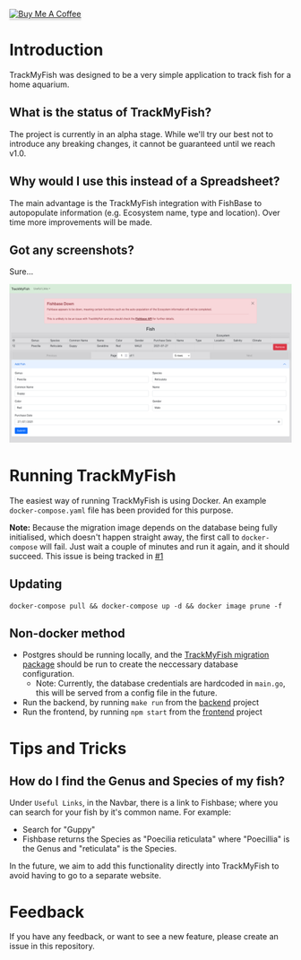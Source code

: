 <a href="https://www.buymeacoffee.com/simondrake" target="_blank"><img src="https://www.buymeacoffee.com/assets/img/custom_images/orange_img.png" alt="Buy Me A Coffee" style="height: 41px !important;width: 174px !important;box-shadow: 0px 3px 2px 0px rgba(190, 190, 190, 0.5) !important;-webkit-box-shadow: 0px 3px 2px 0px rgba(190, 190, 190, 0.5) !important;" ></a>

# Introduction

TrackMyFish was designed to be a very simple application to track fish for a home aquarium.

## What is the status of TrackMyFish?

The project is currently in an alpha stage. While we'll try our best not to introduce any breaking changes, it cannot be guaranteed until we reach v1.0.

## Why would I use this instead of a Spreadsheet?

The main advantage is the TrackMyFish integration with FishBase to autopopulate information (e.g. Ecosystem name, type and location). Over time more improvements will be made.

## Got any screenshots?

Sure...

![screenshot one](/assets/images/screenshots/trackmyfish1.png)

# Running TrackMyFish

The easiest way of running TrackMyFish is using Docker. An example `docker-compose.yaml` file has been provided for this purpose.

**Note:** Because the migration image depends on the database being fully initialised, which doesn't happen straight away, the first call to `docker-compose` will fail. Just wait a couple of minutes and run it again, and it should succeed. This issue is being tracked in [#1](https://github.com/TrackMyFish/TrackMyFish/issues/1)

## Updating

```
docker-compose pull && docker-compose up -d && docker image prune -f
```

## Non-docker method

* Postgres should be running locally, and the [TrackMyFish migration package](https://github.com/TrackMyFish/db/blob/main/main.go) should be run to create the neccessary database configuration.
  * Note: Currently, the database credentials are hardcoded in `main.go`, this will be served from a config file in the future.
* Run the backend, by running `make run` from the [backend](https://github.com/TrackMyFish/backend) project
* Run the frontend, by running `npm start` from the [frontend](https://github.com/TrackMyFish/frontend) project

# Tips and Tricks

## How do I find the Genus and Species of my fish?

Under `Useful Links`, in the Navbar, there is a link to Fishbase; where you can search for your fish by it's common name. For example:

* Search for "Guppy"
* Fishbase returns the Species as "Poecilia reticulata" where "Poecillia" is the Genus and "reticulata" is the Species.

In the future, we aim to add this functionality directly into TrackMyFish to avoid having to go to a separate website.

# Feedback

If you have any feedback, or want to see a new feature, please create an issue in this repository.
